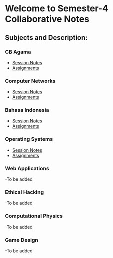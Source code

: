 # Welcome to Semester-4 Collaborative Notes

## Subjects and Description:

### CB Agama
- [Session Notes](CB%Agama%Notes)
- [Assignments](CB%Agama%Assignemnts)

### Computer Networks
- [Session Notes](Computer%Networks%Notes)
- [Assignments](Computer%Networks%Assignments)

### Bahasa Indonesia
- [Session Notes](Bahasa%Indonesia%Notes)
- [Assignments](Bahasa%Indonesia%Assignments)
  
### Operating Systems
- [Session Notes](Operating$System%Notes)
- [Assignments](Operating%System%Assignments)
  
### Web Applications
-To be added
### Ethical Hacking
-To be added
### Computational Physics
-To be added
### Game Design
-To be added
